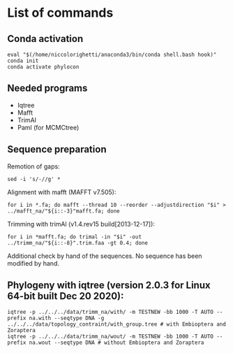 # List of commands 
## Conda activation
```
eval "$(/home/niccolorighetti/anaconda3/bin/conda shell.bash hook)" 
conda init
conda activate phylocon
```
## Needed programs
- Iqtree
- Mafft
- TrimAl
- Paml (for MCMCtree)
## Sequence preparation
Remotion of gaps:
```
sed -i 's/-//g' *
```
Alignment with mafft (MAFFT v7.505):
```
for i in *.fa; do mafft --thread 10 --reorder --adjustdirection "$i" > ../mafft_na/"${i::-3}"mafft.fa; done 
```
Trimming with trimAl (v1.4.rev15 build[2013-12-17]):
```
for i in *mafft.fa; do trimal -in "$i" -out ../trimm_na/"${i::-8}".trim.faa -gt 0.4; done
```
Additional check by hand of the sequences. No sequence has been modified by hand.
## Phylogeny with iqtree (version 2.0.3 for Linux 64-bit built Dec 20 2020):
```
iqtree -p ../../../data/trimm_na/with/ -m TESTNEW -bb 1000 -T AUTO --prefix na.with --seqtype DNA -g ../../../data/topology_contraint/with_group.tree # with Embioptera and Zoraptera
iqtree -p ../../../data/trimm_na/wout/ -m TESTNEW -bb 1000 -T AUTO --prefix na.wout --seqtype DNA # without Embioptera and Zoraptera
```

